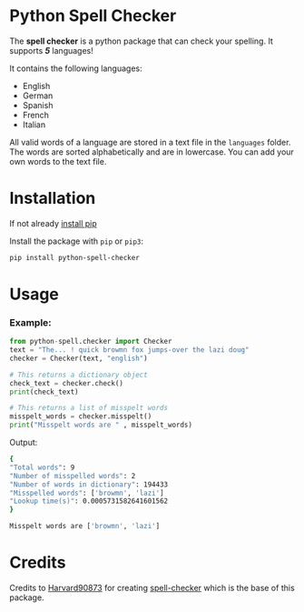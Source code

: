 # Python Spell Checker

The **spell checker** is a python package that can check your spelling. It supports **_5_** languages!

It contains the following languages:

- English
- German
- Spanish
- French
- Italian

All valid words of a language are stored in a text file in the `languages` folder. The words are sorted alphabetically and are in lowercase. You can add your own words to the text file.

# Installation

If not already [install pip](https://pip.pypa.io/en/stable/installing/)

Install the package with `pip` or `pip3`:

```bash
pip install python-spell-checker
```

# Usage

### Example:

```Python
from python-spell.checker import Checker
text = "The... ! quick browmn fox jumps-over the lazi doug"
checker = Checker(text, "english")

# This returns a dictionary object
check_text = checker.check()
print(check_text)

# This returns a list of misspelt words
misspelt_words = checker.misspelt()
print("Misspelt words are " , misspelt_words)
```

Output:

```bash
{
"Total words": 9
"Number of misspelled words": 2
"Number of words in dictionary": 194433
"Misspelled words": ['browmn', 'lazi']
"Lookup time(s)": 0.0005731582641601562
}

Misspelt words are ['browmn', 'lazi']
```

# Credits

Credits to [Harvard90873](https://github.com/Harvard90873/) for creating [spell-checker](https://pypi.org/project/spell-checker/) which is the base of this package.
